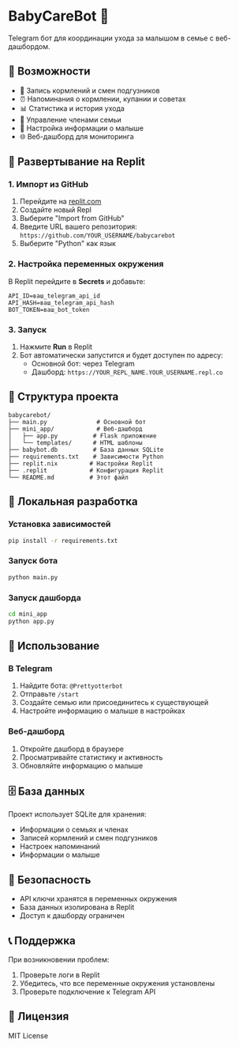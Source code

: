 # BabyCareBot 🤖

Telegram бот для координации ухода за малышом в семье с веб-дашбордом.

## 🌟 Возможности

- 📝 Запись кормлений и смен подгузников
- ⏰ Напоминания о кормлении, купании и советах
- 📊 Статистика и история ухода
- 👥 Управление членами семьи
- 👶 Настройка информации о малыше
- 🌐 Веб-дашборд для мониторинга

## 🚀 Развертывание на Replit

### 1. Импорт из GitHub

1. Перейдите на [replit.com](https://replit.com)
2. Создайте новый Repl
3. Выберите "Import from GitHub"
4. Введите URL вашего репозитория: `https://github.com/YOUR_USERNAME/babycarebot`
5. Выберите "Python" как язык

### 2. Настройка переменных окружения

В Replit перейдите в **Secrets** и добавьте:

```
API_ID=ваш_telegram_api_id
API_HASH=ваш_telegram_api_hash
BOT_TOKEN=ваш_bot_token
```

### 3. Запуск

1. Нажмите **Run** в Replit
2. Бот автоматически запустится и будет доступен по адресу:
   - Основной бот: через Telegram
   - Дашборд: `https://YOUR_REPL_NAME.YOUR_USERNAME.repl.co`

## 📁 Структура проекта

```
babycarebot/
├── main.py              # Основной бот
├── mini_app/            # Веб-дашборд
│   ├── app.py          # Flask приложение
│   └── templates/      # HTML шаблоны
├── babybot.db          # База данных SQLite
├── requirements.txt    # Зависимости Python
├── replit.nix         # Настройки Replit
├── .replit            # Конфигурация Replit
└── README.md          # Этот файл
```

## 🔧 Локальная разработка

### Установка зависимостей

```bash
pip install -r requirements.txt
```

### Запуск бота

```bash
python main.py
```

### Запуск дашборда

```bash
cd mini_app
python app.py
```

## 📱 Использование

### В Telegram

1. Найдите бота: `@Prettyotterbot`
2. Отправьте `/start`
3. Создайте семью или присоединитесь к существующей
4. Настройте информацию о малыше в настройках

### Веб-дашборд

1. Откройте дашборд в браузере
2. Просматривайте статистику и активность
3. Обновляйте информацию о малыше

## 🗄️ База данных

Проект использует SQLite для хранения:
- Информации о семьях и членах
- Записей кормлений и смен подгузников
- Настроек напоминаний
- Информации о малыше

## 🔐 Безопасность

- API ключи хранятся в переменных окружения
- База данных изолирована в Replit
- Доступ к дашборду ограничен

## 📞 Поддержка

При возникновении проблем:
1. Проверьте логи в Replit
2. Убедитесь, что все переменные окружения установлены
3. Проверьте подключение к Telegram API

## 📄 Лицензия

MIT License
